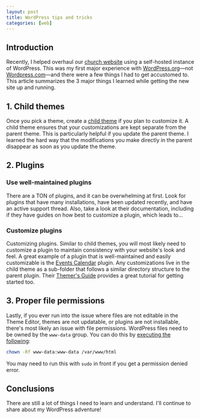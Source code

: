 ```yaml
---
layout: post
title: WordPress tips and tricks
categories: [web]
---
```


## Introduction

Recently, I helped overhaul our [church website](http://revivepres.church) using a self-hosted instance of WordPress. This was my first major experience with [WordPress.org](https://wordpress.org/)&mdash;not [Wordpress.com](https://wordpress.com/)&mdash;and there were a few things I had to get accustomed to. This article summarizes the 3 major things I learned while getting the new site up and running.

## 1. Child themes

Once you pick a theme, create a [child theme](https://developer.wordpress.org/themes/advanced-topics/child-themes/) if you plan to customize it. A child theme ensures that your customizations are kept separate from the parent theme. This is particularly helpful if you update the parent theme. I learned the hard way that the modifications you make directly in the parent disappear as soon as you update the theme.

## 2. Plugins

### Use well-maintained plugins

There are a TON of plugins, and it can be overwhelming at first. Look for plugins that have many installations, have been updated recently, and have an active support thread. Also, take a look at their documentation, including if they have guides on how best to customize a plugin, which leads to... 

### Customize plugins

Customizing plugins. Similar to child themes, you will most likely need to customize a plugin to maintain consistency with your website's look and feel. A great example of a plugin that is well-maintained and easily customizable is the [Events Calendar](https://theeventscalendar.com/) plugin. Any customizations live in the child theme as a sub-folder that follows a similar directory structure to the parent plugin. Their [Themer's Guide](https://support.theeventscalendar.com/153124-Themers-Guide) provides a great tutorial for getting started too.

## 3. Proper file permissions

Lastly, if you ever run into the issue where files are not editable in the Theme Editor, themes are not updatable, or plugins are not installable, there's most likely an issue with file permissions. WordPress files need to be owned by the `www-data` group. You can do this by [executing the following](https://www.digitalocean.com/community/questions/folder-ownership-permissions-for-wordpress-updates-and-sftp):

```bash
chown -Rf www-data:www-data /var/www/html
```

You may need to run this with `sudo` in front if you get a permission denied error.

## Conclusions

There are still a lot of things I need to learn and understand. I'll continue to share about my WordPress adventure!
